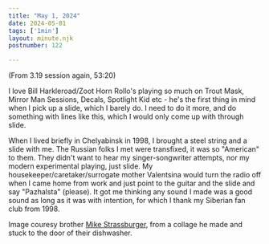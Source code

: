 ```yaml
---
title: "May 1, 2024"
date: 2024-05-01
tags: ['1min']
layout: minute.njk
postnumber: 122

---
```


(From 3.19 session again, 53:20)

I love Bill Harkleroad/Zoot Horn Rollo's playing so much on Trout Mask, Mirror Man Sessions, Decals, Spotlight Kid etc - he's the first thing in mind when I pick up a slide, which I barely do. I need to do it more, and do something with lines like this, which I would only come up with through slide. 

When I lived briefly in Chelyabinsk in 1998, I brought a steel string and a slide with me. The Russian folks I met were transfixed, it was so "American" to them. They didn't want to hear my singer-songwriter attempts, nor my modern experimental playing, just slide. My housekeeper/caretaker/surrogate mother Valentsina would turn the radio off when I came home from work and just point to the guitar and the slide and say "Pazhalsta" (please). It got me thinking any sound I made was a good sound as long as it was with intention, for which I thank my Siberian fan club from 1998. 

Image couresy brother [Mike Strassburger](https://mikestrassburger.com/), from a collage he made and stuck to the door of their dishwasher.  